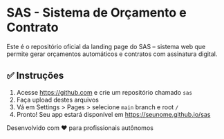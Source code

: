# SAS - Sistema de Orçamento e Contrato

Este é o repositório oficial da landing page do SAS – sistema web que permite gerar orçamentos automáticos e contratos com assinatura digital.

## ✅ Instruções

1. Acesse https://github.com e crie um repositório chamado `sas`
2. Faça upload destes arquivos
3. Vá em Settings > Pages > selecione `main` branch e root `/`
4. Pronto! Seu app estará disponível em https://seunome.github.io/sas

Desenvolvido com ❤️ para profissionais autônomos
